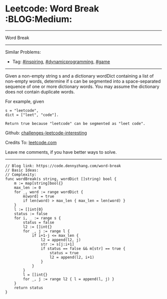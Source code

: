 # Leetcode: Word Break     :BLOG:Medium:


---

Word Break  

---

Similar Problems:  
-   Tag: [#inspiring](https://code.dennyzhang.com/tag/inspiring), [#dynamicprogramming](https://code.dennyzhang.com/tag/dynamicprogramming), [#game](https://code.dennyzhang.com/tag/game)

---

Given a non-empty string s and a dictionary wordDict containing a list of non-empty words, determine if s can be segmented into a space-separated sequence of one or more dictionary words. You may assume the dictionary does not contain duplicate words.  

For example, given  

    s = "leetcode",
    dict = ["leet", "code"].
    
    Return true because "leetcode" can be segmented as "leet code".

Github: [challenges-leetcode-interesting](https://github.com/DennyZhang/challenges-leetcode-interesting/tree/master/word-break)  

Credits To: [leetcode.com](https://leetcode.com/problems/word-break/description/)  

Leave me comments, if you have better ways to solve.  

---

    // Blog link: https://code.dennyzhang.com/word-break
    // Basic Ideas:
    // Complexity:
    func wordBreak(s string, wordDict []string) bool {
        m := map[string]bool{}
        max_len := 0
        for _, word := range wordDict { 
            m[word] = true
            if len(word) > max_len { max_len = len(word) }
        }
        l := []int{0}
        status := false
        for i, _ := range s {
            status = false
            l2 := []int{}
            for _, j := range l {
                if i+1-j <= max_len {
                    l2 = append(l2, j)
                    str := s[j:i+1]
                    if status == false && m[str] == true {
                        status = true
                        l2 = append(l2, i+1)
                    }
                }
            }
            l = []int{}
            for _, j := range l2 { l = append(l, j) }
        }
        return status
    }